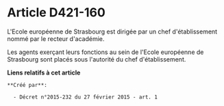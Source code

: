 # Article D421-160

L'Ecole européenne de Strasbourg est dirigée par un chef d'établissement nommé par le recteur d'académie. 

Les agents exerçant leurs fonctions au sein de l'Ecole européenne de Strasbourg sont placés sous l'autorité du chef
d'établissement.

**Liens relatifs à cet article**

	**Créé par**:

	  - Décret n°2015-232 du 27 février 2015 - art. 1
